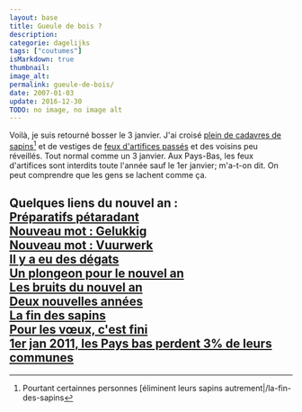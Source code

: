 ```yaml
---
layout: base
title: Gueule de bois ?
description: 
categorie: dagelijks
tags: ["coutumes"]
isMarkdown: true
thumbnail: 
image_alt: 
permalink: gueule-de-bois/
date: 2007-01-03
update: 2016-12-30
TODO: no image, no image alt
---
```




Voilà, je suis retourné bosser le 3 janvier. J'ai croisé [plein de cadavres de sapins](http://alix.guillard.fr/voeux/2011/bonne-annee.html)[^1] et de vestiges de [feux d'artifices passés](/les-bruits-du-nouvel-an) et des voisins peu réveillés. Tout normal comme un 3 janvier. Aux Pays-Bas, les feux d'artifices sont interdits toute l'année sauf le 1er janvier; m'a-t-on dit. On peut comprendre que les gens se lachent comme ça.

**Quelques liens du nouvel an :**  
[Préparatifs pétaradant](/preparatifs-petaradants)  
[Nouveau mot : Gelukkig](/liens-pour-nouvel-an)  
[Nouveau mot : Vuurwerk](/nouveau-mot-vuurwerk)  
[Il y a eu des dégats](/il-y-a-eu-des-degats)  
[Un plongeon pour le nouvel an](/un-plongeon-le-nouvel-an)  
[Les bruits du nouvel an](/les-bruits-du-nouvel-an)  
[Deux nouvelles années](/deux-nouvelles-annees)  
[La fin des sapins](/la-fin-des-sapins)  
[Pour les vœux, c'est fini](/pour-les-voeux-c-est-fini)  
[1er jan 2011, les Pays bas perdent 3% de leurs communes](/les-pays-bas-perdent-de-leurs-communes)  
---
[^1]: Pourtant certainnes personnes [éliminent leurs sapins autrement|/la-fin-des-sapins